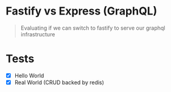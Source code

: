 # Fastify vs Express (GraphQL)
> Evaluating if we can switch to fastify to serve our graphql infrastructure

# Tests
- [x] Hello World
- [x] Real World (CRUD backed by redis)
